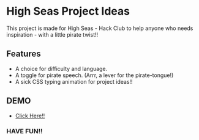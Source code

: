 # High Seas Project Ideas

This project is made for High Seas - Hack Club to help anyone who needs inspiration - with a little pirate twist!!

## Features

- A choice for difficulty and language.
- A toggle for pirate speech. (Arrr, a lever for the pirate-tongue!)
- A sick CSS typing animation for project ideas!!

## DEMO

- [Click Here!!](https://high-seas-project-ideas.vercel.app/)

### HAVE FUN!!